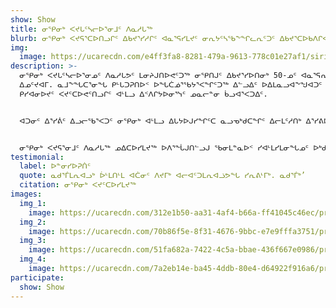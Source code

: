 ```yaml
---
show: Show
title: ᓂᕿᓂᒃ ᐸᔪᒐᑦᓴᓕᐅᕐᓂᒧᑦ ᐱᓇᓱᒐᖅ
blurb: ᓂᕿᓂᒃ ᐸᔪᕋᕐᑕᐅᑎᓗᒋᑦ ᐃᑲᔪᕐᓯᓱᒋᑦ ᐊᓇᕐᕋᓯᒪᔪᑦ ᓂᕆᔭᑦᓴᖃᖕᖏᓚᕆᑦᑐᑦ ᐃᑲᔪᕐᑕᐅᑲᐱᒋᐊᖃᕐᓱᑎᒃ
img:
  image: https://ucarecdn.com/e4ff3fa8-8281-479a-9613-778c01e27af1/sirivik1.jpeg
description: >-
  ᓂᕿᓂᒃ ᐸᔪᒐᑦᓴᓕᐅᕐᓂᓄᑦ ᐱᓇᓱᒐᕗᑦ ᒪᓂᔨᒍᑎᐅᕙᑦᑐᖅ ᓂᕿᑎᒍᑦ ᐃᑲᔪᕐᓯᐅᑎᓂᒃ 50-ᓄᑦ ᐊᓇᕐᕋᕆᔭᐅᔪᓄᑦ ᐱᓇᓱᐊᕈᓯᑕᒫᑦ
  ᐃᓄᑦᔪᐊᒥ. ᓇᒧᖕᖓᑕᕐᓂᖓ ᑭᒡᒐᑐᕈᑎᐅᑉ ᐅᖓᑖᓅᕐᖃᔭᕐᐸᖏᑦᑐᖅ ᐃᓪᓗᐃᑦ ᐅᐃᒪᓇᓗᐊᖕᖑᐊᑐᑦ ᐊᒻᒪᓗ ᓂᕿᓄᑦ ᐃᑲᔪᕐᑕᐅᓗᑎᒃ
  ᑭᓯᐊᓂᐅᔪᑦ ᐸᔪᑦᑕᐅᕙᑦᑎᓗᒋᑦ ᐊᒻᒪᓗ ᐃᑉᐱᒋᔭᐅᓂᕐᓭᑦ ᓄᓇᓕᓐᓂ ᑳᓗᐊᕐᐸᑐᐃᑦ.


  ᐊᑐᓂᑦ ᐃᕐᓯᕖᑦ ᐃᓗᓕᖃᕐᐸᑐᑦ ᓂᕿᓂᒃ ᐊᒻᒪᓗ ᐃᒐᔭᐅᒍᓯᖏᑦᑕ ᓇᓗᓀᒃᑯᑕᖏᑦ ᐃᓕᒪᑦᓱᑎᒃ ᐃᕐᓯᕕᐅᑉ ᐃᓗᐊᓃᑦᑐᑦ ᐃᑉᐱᒋᑦᓱᒋᑦ ᐅᓄᕐᓰᒋᐊᕈᑎᐅᑦᓱᑎᒃ ᓂᕿᑦᓯᐊᑑᒪᑎᑦᓯᓂᕐᓂᒃ ᐊᒻᒪᓗ ᓂᕐᓯᐅᕆᐅᕐᓴᑎᑦᓯᓂᕐᓂᒃ ᐃᓚᐅᔪᓂᒃ.


  ᓂᕿᓂᒃ ᐸᔪᕋᕐᓂᒧᑦ ᐱᓇᓱᒐᖅ ᓄᐃᑕᐅᓯᒪᔪᖅ ᐅᐱᕐᖔᒍᑎᓪᓗᒍ ᖃᓂᒪᓐᓇᐅᑉ ᓯᐊᒻᒪᓯᒪᓂᖓᓄᑦ ᐅᒃᑯᐊᑐᕐᓯᒪᑎᓗᒋᑦ 2020-ᒥ, ᐊᒻᒪᓗ ᑲᔪᓯᒍᓐᓇᓯᑎᑕᐅᓯᒪᑦᓱᓂ ᐃᑲᔪᑦᓯᐊᓂᖏᓐᓄᑦ ᓄᓇᓕᓐᓂ ᑎᒦᑦ ᐊᒻᒪᓗ ᐃᑲᔪᕈᒪᔪᑦ.
testimonial:
  label: ᐅᓐᓂᓯᐅᕈᑏᑦ
  quote: ᓇᑯᕐᒦᒪᕆᐊᓗᒃ ᐆᒻᒪᑎᒻᒪ ᐊᑖᓂᑦ ᐱᔪᒥᒃ ᐊᓕᐊᑦᑐᒪᕆᐊᓘᕗᖓ ᓯᕆᕕᒻᒥᒃ. ᓇᑯᕐᒦᒃ’
  citation: ᓂᕿᓂᒃ ᐸᔪᑦᑕᐅᓯᒪᔪᖅ
images:
  img_1:
    image: https://ucarecdn.com/312e1b50-aa31-4af4-b66a-ff41045c46ec/program_foodbox_gallery_1.jpg
  img_2:
    image: https://ucarecdn.com/70b86f5e-8f31-4676-9bbc-e7e9fffa3751/program_foodbox_gallery_2.jpg
  img_3:
    image: https://ucarecdn.com/51fa682a-7422-4c5a-bbae-436f667e0986/program_foodbox_gallery_3.jpg
  img_4:
    image: https://ucarecdn.com/7a2eb14e-ba45-4ddb-80e4-d64922f916a6/program_foodbox_gallery_4.jpg
participate:
  show: Show
---
```

